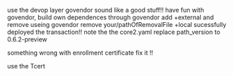 use the devop layer
govendor sound like a good stuff!!
have fun with govendor, build own dependences through govendor add +external and remove useing govendor remove your/pathOfRemovalFile +local
sucessfully deployed the transaction!!
note the the core2.yaml replace path_version to 0.6.2-preview

something wrong with enrollment certificate  fix it !!

use the Tcert
